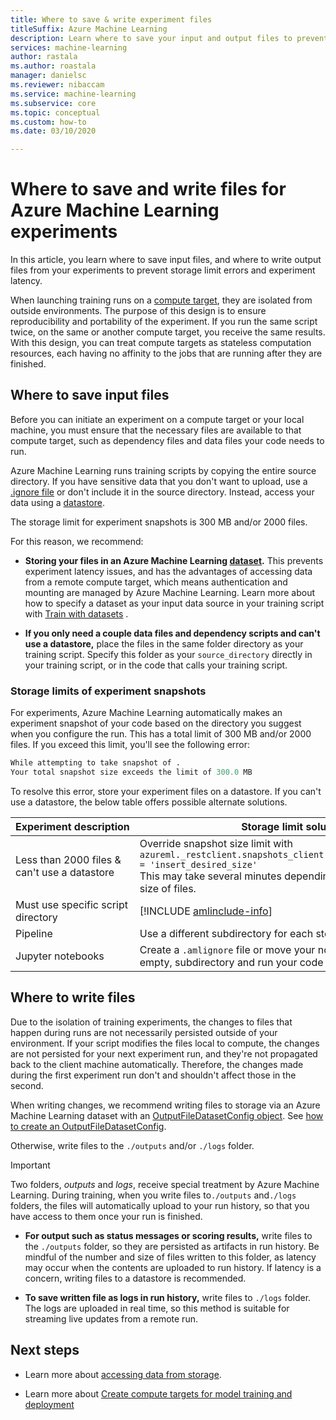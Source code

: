 ```yaml
---
title: Where to save & write experiment files
titleSuffix: Azure Machine Learning
description: Learn where to save your input and output files to prevent storage limitation errors and experiment latency.
services: machine-learning
author: rastala
ms.author: roastala
manager: danielsc
ms.reviewer: nibaccam
ms.service: machine-learning
ms.subservice: core
ms.topic: conceptual
ms.custom: how-to
ms.date: 03/10/2020

---
```

# Where to save and write files for Azure Machine Learning experiments


In this article, you learn where to save input files, and where to write output files from your experiments to prevent storage limit errors and experiment latency.

When launching training runs on a [compute target](concept-compute-target.md), they are isolated from outside environments. The purpose of this design is to ensure reproducibility and portability of the experiment. If you run the same script twice, on the same or another compute target, you receive the same results. With this design, you can treat compute targets as stateless computation resources, each having no affinity to the jobs that are running after they are finished.

## Where to save input files

Before you can initiate an experiment on a compute target or your local machine, you must ensure that the necessary files are available to that compute target, such as dependency files and data files your code needs to run.

Azure Machine Learning runs training scripts by copying the entire source directory. If you have sensitive data that you don't want to upload, use a [.ignore file](how-to-save-write-experiment-files.md#storage-limits-of-experiment-snapshots) or don't include it in the source directory. Instead, access your data using a [datastore](/python/api/azureml-core/azureml.data).

The storage limit for experiment snapshots is 300 MB and/or 2000 files.

For this reason, we recommend:

* **Storing your files in an Azure Machine Learning [dataset](/python/api/azureml-core/azureml.data).** This prevents experiment latency issues, and has the advantages of accessing data from a remote compute target, which means authentication and mounting are managed by Azure Machine Learning. Learn more about how to specify a dataset as your input data source in your training script with [Train with datasets](how-to-train-with-datasets.md#) .

* **If you only need a couple data files and dependency scripts and can't use a datastore,** place the files in the same folder directory as your training script. Specify this folder as your `source_directory` directly in your training script, or in the code that calls your training script.

<a name="limits"></a>

### Storage limits of experiment snapshots

For experiments, Azure Machine Learning automatically makes an experiment snapshot of your code based on the directory you suggest when you configure the run. This has a total limit of 300 MB and/or 2000 files. If you exceed this limit, you'll see the following error:

```Python
While attempting to take snapshot of .
Your total snapshot size exceeds the limit of 300.0 MB
```

To resolve this error, store your experiment files on a datastore. If you can't use a datastore, the below table offers possible alternate solutions.

Experiment&nbsp;description|Storage limit solution
---|---
Less than 2000 files & can't use a datastore| Override snapshot size limit with <br> `azureml._restclient.snapshots_client.SNAPSHOT_MAX_SIZE_BYTES = 'insert_desired_size'`<br> This may take several minutes depending on the number and size of files.
Must use specific script directory| [!INCLUDE [amlinclude-info](../../includes/machine-learning-amlignore-gitignore.md)]
Pipeline|Use a different subdirectory for each step
Jupyter notebooks| Create a `.amlignore` file or move your notebook into a new, empty, subdirectory and run your code again.

## Where to write files

Due to the isolation of training experiments, the changes to files that happen during runs are not necessarily persisted outside of your environment. If your script modifies the files local to compute, the changes are not persisted for your next experiment run, and they're not propagated back to the client machine automatically. Therefore, the changes made during the first experiment run don't and shouldn't affect those in the second.

When writing changes, we recommend writing files to storage via an Azure Machine Learning dataset with an [OutputFileDatasetConfig object](/python/api/azureml-core/azureml.data.output_dataset_config.outputfiledatasetconfig?view=azure-ml-py). See [how to create an OutputFileDatasetConfig](how-to-train-with-datasets.md#where-to-write-training-output).

Otherwise, write files to the `./outputs` and/or `./logs` folder.

>[!Important]
> Two folders, *outputs* and *logs*, receive special treatment by Azure Machine Learning. During training, when you write files to`./outputs` and`./logs` folders, the files will automatically upload to your run history, so that you have access to them once your run is finished.

* **For output such as status messages or scoring results,** write files to the `./outputs` folder, so they are persisted as artifacts in run history. Be mindful of the number and size of files written to this folder, as latency may occur when the contents are uploaded to run history. If latency is a concern, writing files to a datastore is recommended.

* **To save written file as logs in run history,** write files to `./logs` folder. The logs are uploaded in real time, so this method is suitable for streaming live updates from a remote run.

## Next steps

* Learn more about [accessing data from storage](how-to-access-data.md).

* Learn more about [Create compute targets for model training and deployment](how-to-create-attach-compute-studio.md)